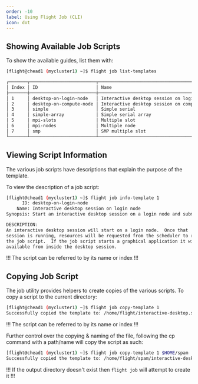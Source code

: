 ```yaml
---
order: -10
label: Using Flight Job (CLI)
icon: dot
---
```




## Showing Available Job Scripts

To show the available guides, list them with:

```bash
[flight@chead1 (mycluster1) ~]$ flight job list-templates

┌───────┬─────────────────────────┬─────────────────────────────────────────────┐
│ Index │ ID                      │ Name                                        │
├───────┼─────────────────────────┼─────────────────────────────────────────────┤
│ 1     │ desktop-on-login-node   │ Interactive desktop session on login node   │
│ 2     │ desktop-on-compute-node │ Interactive desktop session on compute node │
│ 3     │ simple                  │ Simple serial                               │
│ 4     │ simple-array            │ Simple serial array                         │
│ 5     │ mpi-slots               │ Multiple slot                               │
│ 6     │ mpi-nodes               │ Multiple node                               │
│ 7     │ smp                     │ SMP multiple slot                           │
└───────┴─────────────────────────┴─────────────────────────────────────────────┘
```

## Viewing Script Information


The various job scripts have descriptions that explain the purpose of the template. 

To view the description of a job script:

```bash
[flight@chead1 (mycluster1) ~]$ flight job info-template 1
      ID: desktop-on-login-node
    Name: Interactive desktop session on login node
Synopsis: Start an interactive desktop session on a login node and submit a job to run on a compute node.

DESCRIPTION:
An interactive desktop session will start on a login node.  Once that
session is running, resources will be requested from the scheduler to run
the job script.  If the job script starts a graphical application it will be
available from inside the desktop session.
```

!!!
The script can be referred to by its name or index
!!!

## Copying Job Script


The job utility provides helpers to create copies of the various scripts. To copy a script to the current directory:

```bash
[flight@chead1 (mycluster1) ~]$ flight job copy-template 1
Successfully copied the template to: /home/flight/interactive-desktop.sh.1
```

!!!
The script can be referred to by its name or index
!!!

Further control over the copying & naming of the file, following the cp command with a path/name will copy the script as such:

```bash
[flight@chead1 (mycluster1) ~]$ flight job copy-template 1 $HOME/spam
Successfully copied the template to: /home/flight/spam/interactive-desktop.sh
```

!!!
If the output directory doesn't exist then ``flight job`` will attempt to create it
!!!
